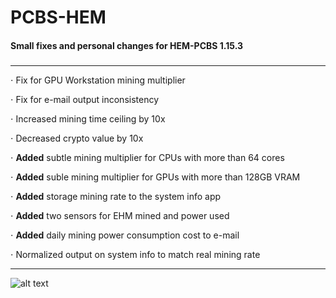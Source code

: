 # PCBS-HEM
#### Small fixes and personal changes for HEM-PCBS 1.15.3
#####
--------------------
⋅ Fix for GPU Workstation mining multiplier

⋅ Fix for e-mail output inconsistency

⋅ Increased mining time ceiling by 10x

⋅ Decreased crypto value by 10x

⋅ **Added** subtle mining multiplier for CPUs with more than 64 cores

⋅ **Added** suble mining multiplier for GPUs with more than 128GB VRAM

⋅ **Added** storage mining rate to the system info app

⋅ **Added** two sensors for EHM mined and power used

⋅ **Added** daily mining power consumption cost to e-mail

⋅ Normalized output on system info to match real mining rate

---------------------------------------------------------------
![alt text](https://media.discordapp.net/attachments/871892316279951410/1034457997700775987/unknown.png?width=1383&height=683 "Sysinfo Preview")
